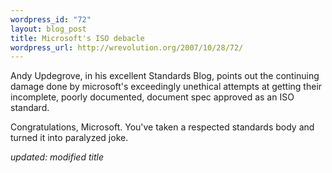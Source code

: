 ```yaml
--- 
wordpress_id: "72"
layout: blog_post
title: Microsoft's ISO debacle
wordpress_url: http://wrevolution.org/2007/10/28/72/
---
```

Andy Updegrove, in his excellent Standards Blog, points out the continuing damage done by microsoft's exceedingly unethical attempts at getting their incomplete, poorly documented, document spec approved as an ISO standard.

Congratulations, Microsoft.  You've taken a respected standards body and turned it into paralyzed joke.

<em>updated: modified title</em>

